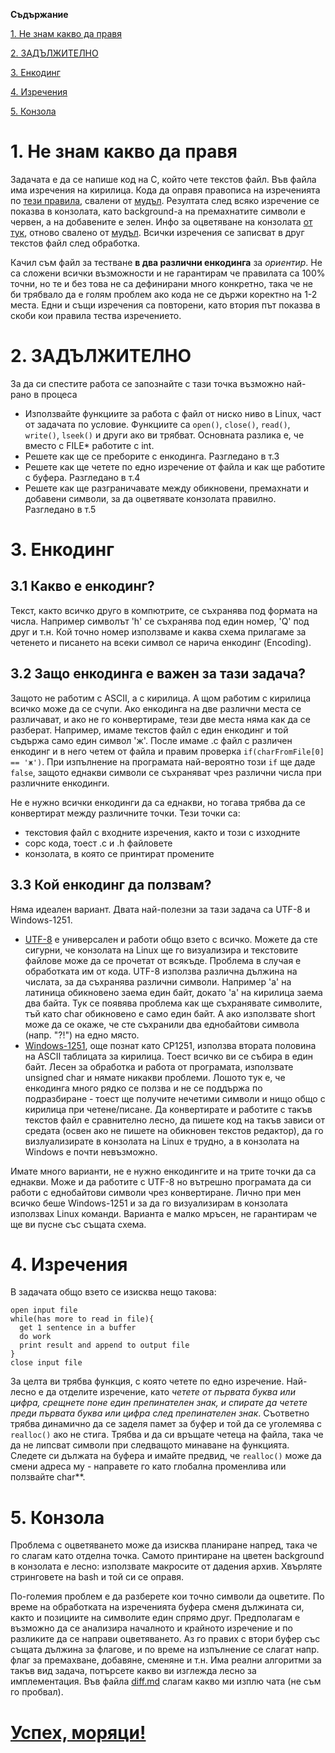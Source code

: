 **Съдържание**

[1. Не знам какво да правя](#h1)

[2. ЗАДЪЛЖИТЕЛНО](#h2)

[3. Енкодинг](#h3)

[4. Изречения](#h4)

[5. Конзола](#h5)

# 1. Не знам какво да правя<a name="h1"></a>
Задачата е да се напише код на C, който чете текстов файл. Във файла има изречения на кирилица. Кода да оправя правописа на изреченията по [тези правила](Zadacha_za_korekcija_na_pravopisa.pdf), свалени от [мудъл](http://pct.tu-sofia.bg/moodle001/course/). Резултата след всяко изречение се показва в конзолата, като background-а на премахнатите символи е червен, а на добавените е зелен. Инфо за оцветяване на конзолата [от тук](colored_bash_output.rar), отново свалено от [мудъл](http://pct.tu-sofia.bg/moodle001/course/). Всички изречения се записват в друг текстов файл след обработка.

Качил съм файл за тестване **в два различни енкодинга** за *ориентир*. Не са сложени всички възможности и не гарантирам че правилата са 100% точни, но те и без това не са дефинирани много конкретно, така че не би трябвало да е голям проблем ако кода не се държи коректно на 1-2 места. Едни и същи изречения са повторени, като втория път показва в скоби кои правила тества изречението.

# 2. ЗАДЪЛЖИТЕЛНО<a name="h2"></a>
За да си спестите работа се запознайте с тази точка възможно най-рано в процеса
- Използвайте функциите за работа с файл от ниско ниво в Linux, част от задачата по условие. Функциите са ``open()``, ``close()``, ``read()``, ``write()``, ``lseek()`` и други ако ви трябват. Основната разлика е, че вместо с FILE* работите с int.
- Решете как ще се преборите с енкодинга. Разгледано в т.3
- Решете как ще четете по едно изречение от файла и как ще работите с буфера. Разгледано в т.4
- Решете как ще разграничавате между обикновени, премахнати и добавени символи, за да оцветявате конзолата правилно. Разгледано в т.5

# 3. Енкодинг<a name="h3"></a>
## 3.1 Какво е енкодинг?
Текст, както всичко друго в компютрите, се съхранява под формата на числа. Например символът 'h' се съхранява под един номер, 'Q' под друг и т.н. Кой точно номер използваме и каква схема прилагаме за четенето и писането на всеки символ се нарича енкодинг (Encoding).
## 3.2 Защо енкодинга е важен за тази задача?
Защото не работим с ASCII, а с кирилица. А щом работим с кирилица всичко може да се счупи. Ако енкодинга на две различни места се различават, и ако не го конвертираме, тези две места няма как да се разберат. Например, имаме текстов файл с един енкодинг и той съдържа само един символ 'ж'. После имаме .c файл с различен енкодинг и в него четем от файла и правим проверка ``if(charFromFile[0] == 'ж')``. При изпълнение на програмата най-вероятно този ``if`` ще даде ``false``, защото еднакви символи се съхраняват чрез различни числа при различните енкодинги.

Не е нужно всички енкодинги да са еднакви, но тогава трябва да се конвертират между различните точки. Тези точки са:
- текстовия файл с входните изречения, както и този с изходните
- сорс кода, тоест .c и .h файловете
- конзолата, в която се принтират промените
## 3.3 Кой енкодинг да ползвам?
Няма идеален вариант. Двата най-полезни за тази задача са UTF-8 и Windows-1251.
- [UTF-8](https://en.wikipedia.org/wiki/UTF-8) е универсален и работи общо взето с всичко. Можете да сте сигурни, че конзолата на Linux ще го визуализира и текстовите файлове може да се прочетат от всякъде. Проблема в случая е обработката им от кода. UTF-8 използва различна дължина на числата, за да съхранява различни символи. Например 'a' на латиница обикновено заема един байт, докато 'а' на кирилица заема два байта. Тук се появява проблема как ще съхранявате символите, тъй като char обикновено е само един байт. А ако използвате short може да се окаже, че сте съхранили два еднобайтови символа (напр. "?!") на едно място.
- [Windows-1251](https://en.wikipedia.org/wiki/Windows-1251), още познат като CP1251, използва втората половина на ASCII таблицата за кирилица. Тоест всичко ви се събира в един байт. Лесен за обработка и работа от програмата, използвате unsigned char и нямате никакви проблеми. Лошото тук е, че енкодинга много рядко се ползва и не се поддържа по подразбиране - тоест ще получите нечетими символи и нищо общо с кирилица при четене/писане. Да конвертирате и работите с такъв текстов файл е сравнително лесно, да пишете код на такъв зависи от средата (освен ако не пишете на обикновен текстов редактор), да го визлуализирате в конзолата на Linux е трудно, а в конзолата на Windows е почти невъзможно.

Имате много варианти, не е нужно енкодингите и на трите точки да са еднакви. Може и да работите с UTF-8 но вътрешно програмата да си работи с еднобайтови символи чрез конвертиране. Лично при мен всичко беше Windows-1251 и за да го визуализирам в конзолата използвах Linux команди. Варианта е малко мръсен, не гарантирам че ще ви пусне със същата схема.

# 4. Изречения<a name="h4"></a>
В задачата общо взето се изисква нещо такова:
```
open input file
while(has more to read in file){
  get 1 sentence in a buffer
  do work
  print result and append to output file
}
close input file
```
За целта ви трябва функция, с която четете по едно изречение. Най-лесно е да отделите изречение, като *четете от първата буква или цифра, срещнете поне един препинателен знак, и спирате да четете преди първата буква или цифра след препинателен знак*. Съответно трябва динамично да се заделя памет за буфер и той да се уголемява с ``realloc()`` ако не стига. Трябва и да си връщате четеца на файла, така че да не липсват символи при следващото минаване на функцията. Следете си дължата на буфера и имайте предвид, че ``realloc()`` може да смени адреса му - направете го като глобална променлива или ползвайте char**.

# 5. Конзола<a name="h5"></a>
Проблема с оцветяването може да изисква планиране напред, така че го слагам като отделна точка. Самото принтиране на цветен background в конзолата е лесно: използвате макросите от дадения архив. Хвърляте стринговете на bash и той си се оправя.

По-големия проблем е да разберете кои точно символи да оцветите. По време на обработката на изреченията буфера сменя дължината си, както и позициите на символите един спрямо друг. Предполагам е възможно да се анализира началното и крайното изречение и по разликите да се направи оцветяването. Аз го правих с втори буфер със същата дължина за флагове, и по време на изпълнение се слагат напр. флаг за премахване, добавяне, сменяне и т.н. Има реални алгоритми за такъв вид задача, потърсете какво ви изглежда лесно за имплементация. Във файла [diff.md](diff.md) слагам какво ми изплю чата (не съм го пробвал).

# [Успех, моряци!](https://youtu.be/mY6yIv-LsPw)

